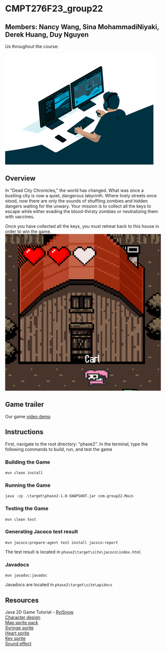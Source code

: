 # CMPT276F23_group22

## Members: Nancy Wang, Sina MohammadiNiyaki, Derek Huang, Duy Nguyen
Us throughout the course:

![There was a gif here unable to load!](readmegif.gif)

## Overview
In "Dead City Chronicles," the world has changed. What was once a bustling city is now a quiet, dangerous labyrinth. Where lively streets once stood, now there are only the sounds of shuffling zombies and hidden dangers waiting for the unwary. Your mission is to collect all the keys to escape while either evading the blood-thirsty zombies or neutralizing them with vaccines.

Once you have collected all the keys, you must retreat back to this house in order to win the game.
![house](house.png)

## Game trailer
Our game [video demo](https://www.youtube.com/watch?v=lvh7uye36d4)


## Instructions
First, navigate to the root directory: "phase2". In the terminal, type the following commands to build, run, and test the game

### Building the Game

```
mvn clean install
```

### Running the Game

```
java -cp .\target\phase2-1.0-SNAPSHOT.jar com.group22.Main
```
### Testing the Game
```
mvn clean test
```
### Generating Jacoco test result
```
mvn jacoco:prepare-agent test install jacoco:report
```
The test result is located in `phase2\target\site\jacoco\index.html`

### Javadocs
``` 
mvn javadoc:javadoc
```
Javadocs are located in `phase2\target\site\apidocs`

## Resources
Java 2D Game Tutorial - [RyiSnow](https://www.youtube.com/@RyiSnow/featured)<br>
[Character design](https://0x72.itch.io/pixeldudesmaker)<br>
[Map sprite pack](https://ittaimanero.itch.io/zombie-apocalypse-tileset)<br>
[Syringe sprite](https://www.pixilart.com/art/syringe-02aaad1d2f3eba1)<br>
[Heart sprite](https://unreached-lands.itch.io/lifebar-pixelart-sprites-16x16)<br>
[Key sprite](https://dustdfg.itch.io/pixel-art-keys)<br>
[Sound effect](https://pixabay.com/)

